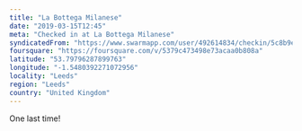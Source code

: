 ```yaml
---
title: "La Bottega Milanese"
date: "2019-03-15T12:45"
meta: "Checked in at La Bottega Milanese"
syndicatedFrom: "https://www.swarmapp.com/user/492614834/checkin/5c8b9e57aa6c95002ce448f5"
foursquare: "https://foursquare.com/v/5379c473498e73acaa0b808a"
latitude: "53.79796287899763"
longitude: "-1.5480392271072956"
locality: "Leeds"
region: "Leeds"
country: "United Kingdom"
---
```

One last time!
